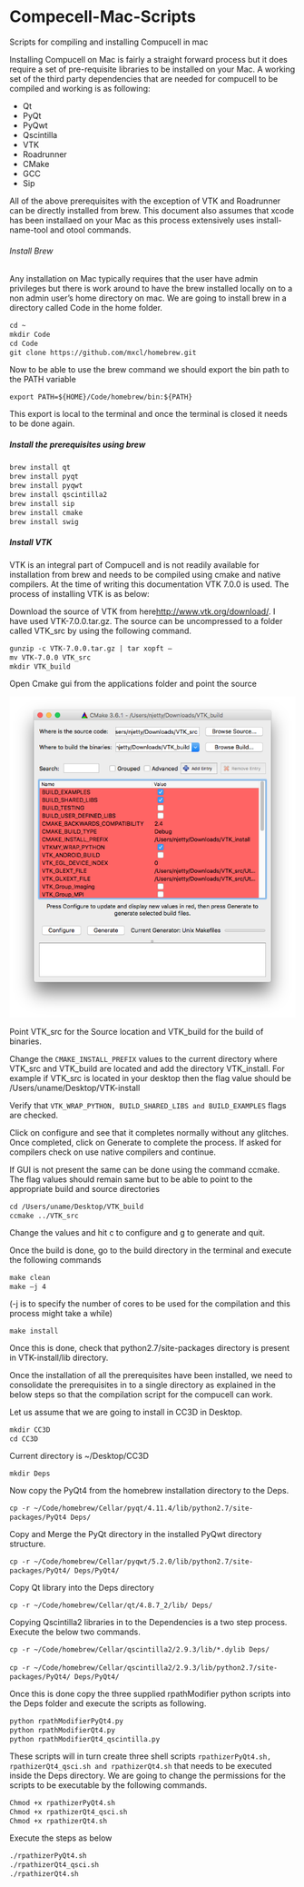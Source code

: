 # Compecell-Mac-Scripts
Scripts for compiling and installing Compucell in mac

Installing Compucell on Mac is fairly a straight forward process but it does require a set of pre-requisite libraries to be installed on your Mac. A working set of the third party dependencies that are needed for compucell to be compiled and working is as following:

*	Qt
*	PyQt
*	PyQwt
*	Qscintilla
*	VTK
*	Roadrunner
*	CMake
*	GCC
*	Sip


All of the above prerequisites with the exception of VTK and Roadrunner can be directly installed from brew. This document also assumes that xcode has been installaed on your Mac as this process extensively uses install-name-tool and otool commands.

###### Install Brew

Any installation on Mac typically requires that the user have admin privileges but there is work around to have the brew installed locally on to a non admin user’s home directory on mac. We are going to install brew in a directory called Code in the home folder.

	cd ~
	mkdir Code
	cd Code
	git clone https://github.com/mxcl/homebrew.git

Now to be able to use the brew command we should export the bin path to the PATH variable

	export PATH=${HOME}/Code/homebrew/bin:${PATH}

This export is local to the terminal and once the terminal is closed it needs to be done again.

##### Install the prerequisites using brew

	brew install qt
	brew install pyqt
	brew install pyqwt
	brew install qscintilla2
	brew install sip
	brew install cmake
	brew install swig

##### Install VTK
VTK is an integral part of Compucell and is not readily available for installation from brew and needs to be compiled using cmake and native compilers. At the time of writing this documentation VTK 7.0.0 is used. The process of installing VTK is as below: 

Download the source of VTK from here<http://www.vtk.org/download/>. I have used VTK-7.0.0.tar.gz. The source can be uncompressed to a folder called VTK_src by using the following command.

	gunzip -c VTK-7.0.0.tar.gz | tar xopft –
	mv VTK-7.0.0 VTK_src
	mkdir VTK_build

Open Cmake gui from the applications folder and point the source 

![Cmake image](/images/vtkcmake.png)

Point VTK_src for the Source location and VTK_build for the build of binaries.

Change the `CMAKE_INSTALL_PREFIX` values to the current directory where VTK_src and VTK_build are located and add the directory VTK_install. For example if VTK_src is located in your desktop then the flag value should be /Users/uname/Desktop/VTK-install

Verify that `VTK_WRAP_PYTHON, BUILD_SHARED_LIBS and BUILD_EXAMPLES` flags are checked.

Click on configure and see that it completes normally without any glitches. Once completed, click on Generate to complete the process. If asked for compilers check on use native compilers and continue.

If GUI is not present the same can be done using the command ccmake. The flag values should remain same but to be able to point to the appropriate build and source directories

	cd /Users/uname/Desktop/VTK_build
	ccmake ../VTK_src

Change the values and hit c to configure and g to generate and quit.

Once the build is done, go to the build directory in the terminal and execute the following commands

	make clean
	make –j 4

(-j is to specify the number of cores to be used for the compilation and this process might take a while)

	make install

Once this is done, check that python2.7/site-packages directory is present in VTK-install/lib directory.

Once the installation of all the prerequisites have been installed, we need to consolidate the prerequisites in to a single directory as explained in the below steps so that the compilation script for the compucell can work.

Let us assume that we are going to install in CC3D in Desktop.

	mkdir CC3D
	cd CC3D

Current directory is ~/Desktop/CC3D

	mkdir Deps

Now copy the PyQt4 from the homebrew installation directory to the Deps. 

	cp -r ~/Code/homebrew/Cellar/pyqt/4.11.4/lib/python2.7/site-packages/PyQt4 Deps/

Copy and Merge the PyQt directory in the installed PyQwt directory structure.

	cp -r ~/Code/homebrew/Cellar/pyqwt/5.2.0/lib/python2.7/site-packages/PyQt4/ Deps/PyQt4/ 

Copy Qt library into the Deps directory

	cp -r ~/Code/homebrew/Cellar/qt/4.8.7_2/lib/ Deps/

Copying Qscintilla2 libraries in to the Dependencies is a two step process. Execute the below two commands.

	cp -r ~/Code/homebrew/Cellar/qscintilla2/2.9.3/lib/*.dylib Deps/

	cp -r ~/Code/homebrew/Cellar/qscintilla2/2.9.3/lib/python2.7/site-packages/PyQt4/ Deps/PyQt4/

Once this is done copy the three supplied rpathModifier python scripts into the Deps folder and execute the scripts as following.

	python rpathModifierPyQt4.py
	python rpathModifierQt4.py
	python rpathModifierQt4_qscintilla.py

These scripts will in turn create three shell scripts `rpathizerPyQt4.sh, rpathizerQt4_qsci.sh and rpathizerQt4.sh` that needs to be executed inside the Deps directory. We are going to change the permissions for the scripts to be executable by the following commands.

	Chmod +x rpathizerPyQt4.sh
	Chmod +x rpathizerQt4_qsci.sh
	Chmod +x rpathizerQt4.sh

Execute the steps as below

	./rpathizerPyQt4.sh
	./rpathizerQt4_qsci.sh
	./rpathizerQt4.sh



	
	
	


